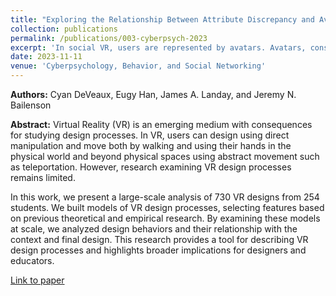 ```yaml
---
title: "Exploring the Relationship Between Attribute Discrepancy and Avatar Embodiment in Immersive Social Virtual Reality"
collection: publications
permalink: /publications/003-cyberpsych-2023
excerpt: 'In social VR, users are represented by avatars. Avatars, consequently, play a critical role. This work explores the role of visual proximity and discrepancy of avatar appearance to physical self and how this can impact different people differently'
date: 2023-11-11
venue: 'Cyberpsychology, Behavior, and Social Networking'
---
```


<b>Authors:</b> Cyan DeVeaux, Eugy Han, James A. Landay, and Jeremy N. Bailenson

<b>Abstract:</b> Virtual Reality (VR) is an emerging medium with consequences for studying design processes. In VR, users can design using direct manipulation and move both by walking and using their hands in the physical world and beyond physical spaces using abstract movement such as teleportation. However, research examining VR design processes remains limited.

In this work, we present a large-scale analysis of 730 VR designs from 254 students. We built models of VR design processes, selecting features based on previous theoretical and empirical research. By examining these models at scale, we analyzed design behaviors and their relationship with the context and final design. This research provides a tool for describing VR design processes and highlights broader implications for designers and educators.

[Link to paper](/publications/pdfs/deveaux-cyberpsych-2023.pdf)